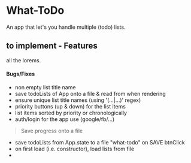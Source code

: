 # What-ToDo

An app that let's you handle multiple (todo) lists.

## to implement - Features

all the lorems.

#### Bugs/Fixes

- non empty list title name
- save todoLists of App onto a file & read from when rendering
- ensure unique list title names (using '(...|...)' regex)
- priority buttons (up & down) for the list items
- list items sorted by priority or chronologically
- auth/login for the app use (google/fb/...)

> Save progress onto a file

- save todoLists from App.state to a file "what-todo" on SAVE btnClick
- on first load (i.e. constructor), load lists from file
-
